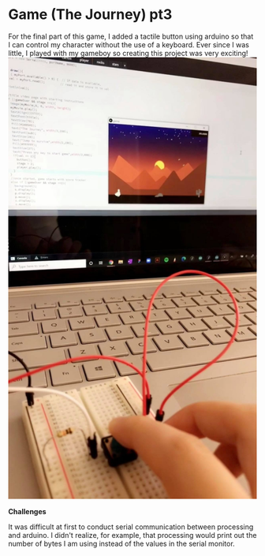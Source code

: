 
# Game (The Journey) pt3 

For the final part of this game, I added a tactile button using arduino so that I can control my character without the use of a keyboard. Ever since I was little, I played with my gameboy so creating this project was very exciting!
![game_button](/July29/game_button.jpg)


**Challenges**

It was difficult at first to conduct serial communication between processing and arduino. I didn't realize, for example, that processing would print out the number of bytes I am using instead of the values in the serial monitor. 
